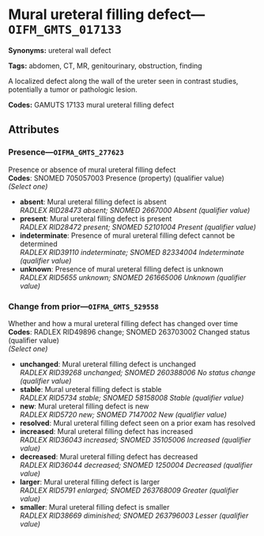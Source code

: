 # Mural ureteral filling defect—`OIFM_GMTS_017133`

**Synonyms:** ureteral wall defect

**Tags:** abdomen, CT, MR, genitourinary, obstruction, finding

A localized defect along the wall of the ureter seen in contrast studies, potentially a tumor or pathologic lesion.

**Codes:** GAMUTS 17133 mural ureteral filling defect

## Attributes

### Presence—`OIFMA_GMTS_277623`

Presence or absence of mural ureteral filling defect  
**Codes**: SNOMED 705057003 Presence (property) (qualifier value)  
*(Select one)*

- **absent**: Mural ureteral filling defect is absent  
_RADLEX RID28473 absent; SNOMED 2667000 Absent (qualifier value)_
- **present**: Mural ureteral filling defect is present  
_RADLEX RID28472 present; SNOMED 52101004 Present (qualifier value)_
- **indeterminate**: Presence of mural ureteral filling defect cannot be determined  
_RADLEX RID39110 indeterminate; SNOMED 82334004 Indeterminate (qualifier value)_
- **unknown**: Presence of mural ureteral filling defect is unknown  
_RADLEX RID5655 unknown; SNOMED 261665006 Unknown (qualifier value)_

### Change from prior—`OIFMA_GMTS_529558`

Whether and how a mural ureteral filling defect has changed over time  
**Codes**: RADLEX RID49896 change; SNOMED 263703002 Changed status (qualifier value)  
*(Select one)*

- **unchanged**: Mural ureteral filling defect is unchanged  
_RADLEX RID39268 unchanged; SNOMED 260388006 No status change (qualifier value)_
- **stable**: Mural ureteral filling defect is stable  
_RADLEX RID5734 stable; SNOMED 58158008 Stable (qualifier value)_
- **new**: Mural ureteral filling defect is new  
_RADLEX RID5720 new; SNOMED 7147002 New (qualifier value)_
- **resolved**: Mural ureteral filling defect seen on a prior exam has resolved  
- **increased**: Mural ureteral filling defect has increased  
_RADLEX RID36043 increased; SNOMED 35105006 Increased (qualifier value)_
- **decreased**: Mural ureteral filling defect has decreased  
_RADLEX RID36044 decreased; SNOMED 1250004 Decreased (qualifier value)_
- **larger**: Mural ureteral filling defect is larger  
_RADLEX RID5791 enlarged; SNOMED 263768009 Greater (qualifier value)_
- **smaller**: Mural ureteral filling defect is smaller  
_RADLEX RID38669 diminished; SNOMED 263796003 Lesser (qualifier value)_